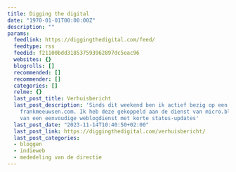 ```yaml
---
title: Digging the digital
date: "1970-01-01T00:00:00Z"
description: ""
params:
  feedlink: https://diggingthedigital.com/feed/
  feedtype: rss
  feedid: f21100bdd318537593962897dc5eac96
  websites: {}
  blogrolls: []
  recommended: []
  recommender: []
  categories: []
  relme: {}
  last_post_title: Verhuisbericht
  last_post_description: 'Sinds dit weekend ben ik actief bezig op een nieuwe plek:
    frankmeeuwsen.com. Ik heb deze gekoppeld aan de dienst van micro.blog. De combinatie
    van een eenvoudige weblogdienst met korte status-updates'
  last_post_date: "2023-11-14T10:40:50+02:00"
  last_post_link: https://diggingthedigital.com/verhuisbericht/
  last_post_categories:
  - bloggen
  - indieweb
  - mededeling van de directie
---
```

